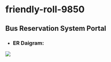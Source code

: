 ﻿# friendly-roll-9850
## Bus Reservation System Portal


- ### ER Daigram:
<img src="https://github.com/TruptiRG/friendly-roll-9850/blob/main/images/ER_diagram.png" />
